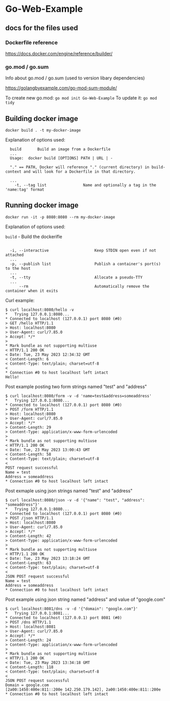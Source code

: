 # Go-Web-Example

## docs for the files used

### Dockerfile reference

https://docs.docker.com/engine/reference/builder/

### go.mod / go.sum

Info about go.mod / go.sum (used to version libary dependencies)

https://golangbyexample.com/go-mod-sum-module/

To create new go.mod:
`go mod init Go-Web-Example`
To update it:
`go mod tidy`

## Building docker image

`docker build . -t my-docker-image`

Explanation of options used:

```
  build       Build an image from a Dockerfile
  ...
  Usage:  docker build [OPTIONS] PATH | URL | -
  
  "." == PATH, Docker will reference "." (current directory) in build-context and will look for a Dockerfile in that directory.
  
  ...
    -t, --tag list                Name and optionally a tag in the 'name:tag' format
```

## Running docker image

`docker run -it -p 8080:8080 --rm my-docker-image`

Explanation of options used:


`build` - Build the dockerifle

```

  -i, --interactive                    Keep STDIN open even if not attached
  ...
  -p, --publish list                   Publish a container's port(s) to the host
  ...
  -t, --tty                            Allocate a pseudo-TTY
  ...
      --rm                             Automatically remove the container when it exits

```

Curl example:
```
$ curl localhost:8080/hello -v
*   Trying 127.0.0.1:8080...
* Connected to localhost (127.0.0.1) port 8080 (#0)
> GET /hello HTTP/1.1
> Host: localhost:8080
> User-Agent: curl/7.85.0
> Accept: */*
>
* Mark bundle as not supporting multiuse
< HTTP/1.1 200 OK
< Date: Tue, 23 May 2023 12:34:32 GMT
< Content-Length: 6
< Content-Type: text/plain; charset=utf-8
<
* Connection #0 to host localhost left intact
Hello!
```

Post example posting two form strings named "test" and "address"
```
$ curl localhost:8080/form -v -d 'name=test&address=someaddress'
*   Trying 127.0.0.1:8080...
* Connected to localhost (127.0.0.1) port 8080 (#0)
> POST /form HTTP/1.1
> Host: localhost:8080
> User-Agent: curl/7.85.0
> Accept: */*
> Content-Length: 29
> Content-Type: application/x-www-form-urlencoded
>
* Mark bundle as not supporting multiuse
< HTTP/1.1 200 OK
< Date: Tue, 23 May 2023 13:00:43 GMT
< Content-Length: 58
< Content-Type: text/plain; charset=utf-8
<
POST request successful
Name = test
Address = someaddress
* Connection #0 to host localhost left intact
```

Post exmaple using json strings named "test" and "address"
```
$ curl localhost:8080/json -v -d '{"name": "test", "address": "someaddress"}'
*   Trying 127.0.0.1:8080...
* Connected to localhost (127.0.0.1) port 8080 (#0)
> POST /json HTTP/1.1
> Host: localhost:8080
> User-Agent: curl/7.85.0
> Accept: */*
> Content-Length: 42
> Content-Type: application/x-www-form-urlencoded
>
* Mark bundle as not supporting multiuse
< HTTP/1.1 200 OK
< Date: Tue, 23 May 2023 13:18:24 GMT
< Content-Length: 63
< Content-Type: text/plain; charset=utf-8
<
JSON POST request successful
Name = test
Address = someaddress
* Connection #0 to host localhost left intact
```


Post example using json string named "address" and value of "google.com"
```
$ curl localhost:8081/dns -v -d '{"domain": "google.com"}'
*   Trying 127.0.0.1:8081...
* Connected to localhost (127.0.0.1) port 8081 (#0)
> POST /dns HTTP/1.1
> Host: localhost:8081
> User-Agent: curl/7.85.0
> Accept: */*
> Content-Length: 24
> Content-Type: application/x-www-form-urlencoded
>
* Mark bundle as not supporting multiuse
< HTTP/1.1 200 OK
< Date: Tue, 23 May 2023 13:34:18 GMT
< Content-Length: 118
< Content-Type: text/plain; charset=utf-8
<
JSON POST request successful
Domain = google.com
[2a00:1450:400e:811::200e 142.250.179.142], 2a00:1450:400e:811::200e
* Connection #0 to host localhost left intact
```
